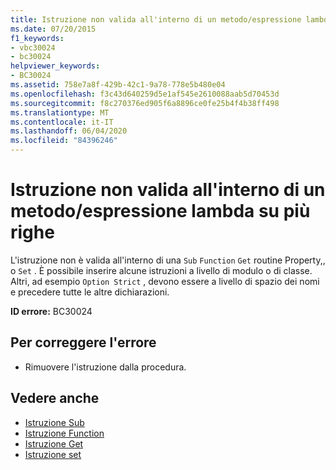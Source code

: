 ```yaml
---
title: Istruzione non valida all'interno di un metodo/espressione lambda su più righe
ms.date: 07/20/2015
f1_keywords:
- vbc30024
- bc30024
helpviewer_keywords:
- BC30024
ms.assetid: 758e7a8f-429b-42c1-9a78-778e5b480e04
ms.openlocfilehash: f3c43d640259d5e1af545e2610088aab5d70453d
ms.sourcegitcommit: f8c270376ed905f6a8896ce0fe25b4f4b38ff498
ms.translationtype: MT
ms.contentlocale: it-IT
ms.lasthandoff: 06/04/2020
ms.locfileid: "84396246"
---
```

# <a name="statement-is-not-valid-inside-a-methodmultiline-lambda"></a>Istruzione non valida all'interno di un metodo/espressione lambda su più righe
L'istruzione non è valida all'interno di una `Sub` `Function` `Get` routine Property,, o `Set` . È possibile inserire alcune istruzioni a livello di modulo o di classe. Altri, ad esempio `Option Strict` , devono essere a livello di spazio dei nomi e precedere tutte le altre dichiarazioni.  
  
 **ID errore:** BC30024  
  
## <a name="to-correct-this-error"></a>Per correggere l'errore  
  
- Rimuovere l'istruzione dalla procedura.  
  
## <a name="see-also"></a>Vedere anche

- [Istruzione Sub](../statements/sub-statement.md)
- [Istruzione Function](../statements/function-statement.md)
- [Istruzione Get](../statements/get-statement.md)
- [Istruzione set](../statements/set-statement.md)
